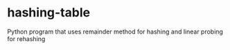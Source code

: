 # hashing-table
Python program that uses remainder method for hashing and linear probing for rehashing
